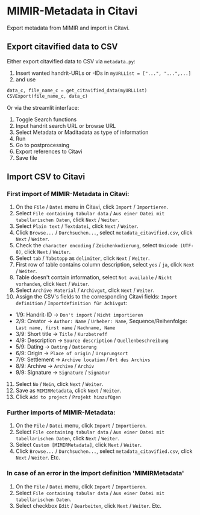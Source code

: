 # MIMIR-Metadata in Citavi

Export metadata from MIMIR and import in Citavi. 


## Export citavified data to CSV

Either export citavified data to CSV via `metadata.py`:

1. Insert wanted handrit-URLs or -IDs in `myURLList = ["...", "...",...]`
2. and use
```python
data_c, file_name_c = get_citavified_data(myURLList)
CSVExport(file_name_c, data_c)
```

Or via the streamlit interface:

1. Toggle Search functions
2. Input handrit search URL or browse URL
3. Select Metadata or Maditadata as type of information
4. Run
5. Go to postprocessing
6. Export references to Citavi
8. Save file

## Import CSV to Citavi

### First import of MIMIR-Metadata in Citavi:

1. On the `File` / `Datei` menu in Citavi, click `Import` / `Importieren`.
2. Select `File containing tabular data` / `Aus einer Datei mit tabellarischen Daten`, click `Next` / `Weiter`.
3. Select `Plain text` / `Textdatei`, click `Next` / `Weiter`.
4. Click `Browse...` / `Durchsuchen...`, select `metadata_citavified.csv`, click `Next` / `Weiter`.
5. Check the `character encoding` / `Zeichenkodierung`, select `Unicode (UTF-8)`, click `Next` / `Weiter`.
6. Select `tab` / `Tabstopp` as `delimiter`, click `Next` / `Weiter`.
7. First row of table contains column description, select `yes` / `ja`, click `Next` / `Weiter`.
8. Table doesn't contain information, select `Not available` / `Nicht vorhanden`, click `Next` / `Weiter`.
9. Select `Archive Material` / `Archivgut`, click `Next` / `Weiter`.
10. Assign the CSV's fields to the corresponding Citavi fields: `Import definition` / `Importdefinition für Achivgut`: 
- 1/9: Handrit-ID -> `Don't import` / `Nicht importieren`
- 2/9: Creator -> `Author: Name` / `Urheber: Name`, Sequence/Reihenfolge: `Last name, first name` / `Nachname, Name`
- 3/9: Short title -> `Title` / `Kurzbetreff`
- 4/9: Description -> `Source description` / `Quellenbeschreibung`
- 5/9: Dating -> `Dating` / `Datierung`
- 6/9: Origin -> `Place of origin` / `Ursprungsort`
- 7/9: Settlement -> `Archive location` / `Ort des Archivs`
- 8/9: Archive -> `Archive` / `Archiv`
- 9/9: Signature -> `Signature` / `Signatur`
11. Select `No` / `Nein`, click `Next` / `Weiter`.
12. Save as `MIMIRMetadata`, click `Next` / `Weiter`.
13. Click `Add to project` / `Projekt hinzufügen`

### Further imports of MIMIR-Metadata:

1. On the `File` / `Datei` menu, click `Import` / `Importieren`.
2. Select `File containing tabular data` / `Aus einer Datei mit tabellarischen Daten`, click `Next` / `Weiter`.
3. Select `Custom [MIMIRMetadata]`, click `Next` / `Weiter`.
4. Click `Browse...` / `Durchsuchen...`, select `metadata_citavified.csv`, click `Next` / `Weiter`. Etc.


### In case of an error in the import definition 'MIMIRMetadata'

1. On the `File` / `Datei` menu, click `Import` / `Importieren`.
2. Select `File containing tabular data` / `Aus einer Datei mit tabellarischen Daten`.
3. Select checkbox `Edit` / `Bearbeiten`, click `Next` / `Weiter`. Etc.
